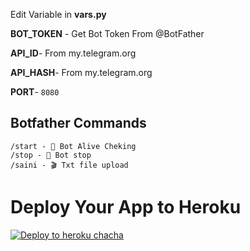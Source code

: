 Edit Variable in **vars.py**

**BOT_TOKEN** - Get Bot Token From @BotFather

**API_ID**- From my.telegram.org 

**API_HASH**- From my.telegram.org

**PORT**- `8080`


## Botfather Commands
```
/start - 🦋 Bot Alive Cheking
/stop - 🛑 Bot stop
/saini - 🎬 Txt file upload
```
# Deploy Your App to Heroku

[![Deploy to heroku chacha](https://www.herokucdn.com/deploy/button.svg)](https://dashboard.heroku.com/new?template=https://github.com/KUSHOFFICIAL7/drm_paid_url)

